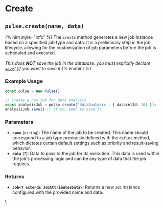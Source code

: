 # Create



## `pulse.create(name, data)`

{% hint style="info" %}
The `create` method generates a new job instance based on a specified job type and data. It is a preliminary step in the job lifecycle, allowing for the customization of job parameters before the job is scheduled and executed.\
\
_This does **NOT** save the job in the database.  you must explicitly declare_ [_`save()`_](../managing-jobs/manually-working/save.md)_if you want to save it_
{% endhint %}

### Example Usage

```typescript
const pulse = new Pulse();

// Create a new job for data analysis
const analysisJob = pulse.create('dataAnalysis', { datasetId: 101 });
analysisJob.save() // If you want to save it
```



### Parameters

* **`name`** (`string`): The name of the job to be created. This name should correspond to a job type previously defined with the `define` method, which dictates certain default settings such as priority and result-saving behavior.
* **`data`** (`T`): Data to pass to the job for its execution. This data is used within the job's processing logic and can be any type of data that the job requires.

### Returns

* **`Job<T extends JobAttributesData>`**: Returns a new `Job` instance configured with the provided name and data.

\




